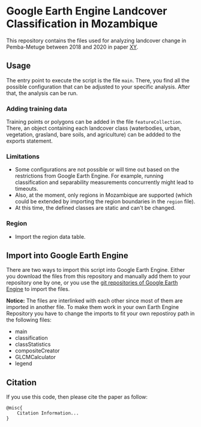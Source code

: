 # Google Earth Engine Landcover Classification in Mozambique

This repository contains the files used for analyzing landcover change in Pemba-Metuge between 2018 and 2020 in paper [XY](LINK).

## Usage

The entry point to execute the script is the file `main`.
There, you find all the possible configuration that can be adjusted to your specific analysis.
After that, the analysis can be run.

### Adding training data

Training points or polygons can be added in the file `featureCollection`.
There, an object containing each landcover class (waterbodies, urban, vegetation, grasland, bare soils, and agriculture) can be addded to the exports statement.

### Limitations

- Some configurations are not possible or will time out based on the restrictions from Google Earth Engine. For example, running classification and separability measurements concurrently might lead to timeouts.
- Also, at the moment, only regions in Mozambique are supported (which could be extended by importing the region boundaries in the `region` file).
- At this time, the defined classes are static and can't be changed.

### Region

- Import the region data table.

## Import into Google Earth Engine

There are two ways to import this script into Google Earth Engine.
Either you download the files from this repository and manually add them to your repository one by one,
or you use the [git repositories of Google Earth Engine](https://earthengine.googlesource.com/) to import the files.

**Notice:**
The files are interlinked with each other since most of them are imported in another file.
To make them work in your own Earth Engine Repository you have to change the imports to fit your own repostiroy path in the following files:

- main
- classification
- classStatistics
- compositeCreator
- GLCMCalculator
- legend

## Citation

If you use this code, then please cite the paper as follow:

```
@misc{
    Citation Information...
}

```
